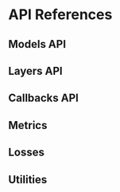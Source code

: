 # API References



## Models API



## Layers API



## Callbacks API



## Metrics



## Losses



## Utilities

